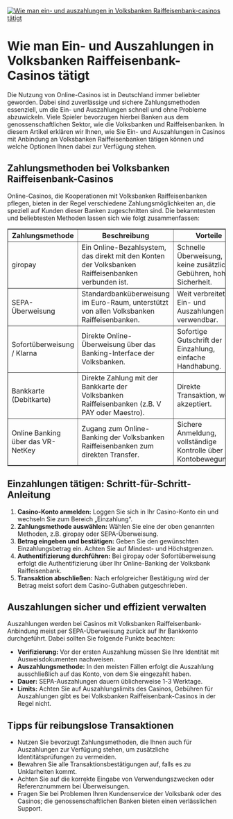[![Wie man ein- und auszahlungen in Volksbanken Raiffeisenbank-casinos tätigt](https://123-caf.pages.dev/gitsignup.png)](https://vrmoo.ru/Bt82HjjY)

<h1>Wie man Ein- und Auszahlungen in Volksbanken Raiffeisenbank-Casinos tätigt</h1>  <p>Die Nutzung von Online-Casinos ist in Deutschland immer beliebter geworden. Dabei sind zuverlässige und sichere Zahlungsmethoden essenziell, um die Ein- und Auszahlungen schnell und ohne Probleme abzuwickeln. Viele Spieler bevorzugen hierbei Banken aus dem genossenschaftlichen Sektor, wie die Volksbanken und Raiffeisenbanken. In diesem Artikel erklären wir Ihnen, wie Sie Ein- und Auszahlungen in Casinos mit Anbindung an Volksbanken Raiffeisenbanken tätigen können und welche Optionen Ihnen dabei zur Verfügung stehen.</p>  <h2>Zahlungsmethoden bei Volksbanken Raiffeisenbank-Casinos</h2>  <p>Online-Casinos, die Kooperationen mit Volksbanken Raiffeisenbanken pflegen, bieten in der Regel verschiedene Zahlungsmöglichkeiten an, die speziell auf Kunden dieser Banken zugeschnitten sind. Die bekanntesten und beliebtesten Methoden lassen sich wie folgt zusammenfassen:</p>  <table border="1" cellpadding="8" cellspacing="0" style="border-collapse: collapse; width: 100%;">   <thead>     <tr>       <th>Zahlungsmethode</th>       <th>Beschreibung</th>       <th>Vorteile</th>       <th>Nachteile</th>     </tr>   </thead>   <tbody>     <tr>       <td>giropay</td>       <td>Ein Online-Bezahlsystem, das direkt mit den Konten der Volksbanken Raiffeisenbanken verbunden ist.</td>       <td>Schnelle Überweisung, keine zusätzlichen Gebühren, hohe Sicherheit.</td>       <td>Nur für Einzahlungen geeignet, keine Auszahlungen.</td>     </tr>     <tr>       <td>SEPA-Überweisung</td>       <td>Standardbanküberweisung im Euro-Raum, unterstützt von allen Volksbanken Raiffeisenbanken.</td>       <td>Weit verbreitet, für Ein- und Auszahlungen verwendbar.</td>       <td>Verarbeitung dauert 1-3 Werktage, keine Sofortverfügbarkeit.</td>     </tr>     <tr>       <td>Sofortüberweisung / Klarna</td>       <td>Direkte Online-Überweisung über das Banking-Interface der Volksbanken.</td>       <td>Sofortige Gutschrift der Einzahlung, einfache Handhabung.</td>       <td>Nur für Einzahlungen, abhängig von Bankangebot.</td>     </tr>     <tr>       <td>Bankkarte (Debitkarte)</td>       <td>Direkte Zahlung mit der Bankkarte der Volksbanken Raiffeisenbanken (z.B. V PAY oder Maestro).</td>       <td>Direkte Transaktion, weit akzeptiert.</td>       <td>Manche Karten erlauben keine Auszahlungen ins Casino.</td>     </tr>     <tr>       <td>Online Banking über das VR-NetKey</td>       <td>Zugang zum Online-Banking der Volksbanken Raiffeisenbanken zum direkten Transfer.</td>       <td>Sichere Anmeldung, vollständige Kontrolle über Kontobewegungen.</td>       <td>Direkte Auszahlung benötigt oft weitere Verifizierung.</td>     </tr>   </tbody> </table>  <h2>Einzahlungen tätigen: Schritt-für-Schritt-Anleitung</h2> <ol>   <li><strong>Casino-Konto anmelden:</strong> Loggen Sie sich in Ihr Casino-Konto ein und wechseln Sie zum Bereich „Einzahlung“.</li>   <li><strong>Zahlungsmethode auswählen:</strong> Wählen Sie eine der oben genannten Methoden, z.B. giropay oder SEPA-Überweisung.</li>   <li><strong>Betrag eingeben und bestätigen:</strong> Geben Sie den gewünschten Einzahlungsbetrag ein. Achten Sie auf Mindest- und Höchstgrenzen.</li>   <li><strong>Authentifizierung durchführen:</strong> Bei giropay oder Sofortüberweisung erfolgt die Authentifizierung über Ihr Online-Banking der Volksbank Raiffeisenbank.</li>   <li><strong>Transaktion abschließen:</strong> Nach erfolgreicher Bestätigung wird der Betrag meist sofort dem Casino-Guthaben gutgeschrieben.</li> </ol>  <h2>Auszahlungen sicher und effizient verwalten</h2>  <p>Auszahlungen werden bei Casinos mit Volksbanken Raiffeisenbank-Anbindung meist per SEPA-Überweisung zurück auf Ihr Bankkonto durchgeführt. Dabei sollten Sie folgende Punkte beachten:</p>  <ul>   <li><strong>Verifizierung:</strong> Vor der ersten Auszahlung müssen Sie Ihre Identität mit Ausweisdokumenten nachweisen.</li>   <li><strong>Auszahlungsmethode:</strong> In den meisten Fällen erfolgt die Auszahlung ausschließlich auf das Konto, von dem Sie eingezahlt haben.</li>   <li><strong>Dauer:</strong> SEPA-Auszahlungen dauern üblicherweise 1-3 Werktage.</li>   <li><strong>Limits:</strong> Achten Sie auf Auszahlungslimits des Casinos, Gebühren für Auszahlungen gibt es bei Volksbanken Raiffeisenbank-Casinos in der Regel nicht.</li> </ul>  <h2>Tipps für reibungslose Transaktionen</h2>  <ul>   <li>Nutzen Sie bevorzugt Zahlungsmethoden, die Ihnen auch für Auszahlungen zur Verfügung stehen, um zusätzliche Identitätsprüfungen zu vermeiden.</li>   <li>Bewahren Sie alle Transaktionsbestätigungen auf, falls es zu Unklarheiten kommt.</li>   <li>Achten Sie auf die korrekte Eingabe von Verwendungszwecken oder Referenznummern bei Überweisungen.</li>   <li>Fragen Sie bei Problemen Ihren Kundenservice der Volksbank oder des Casinos; die genossenschaftlichen Banken bieten einen verlässlichen Support.</li> </ul>